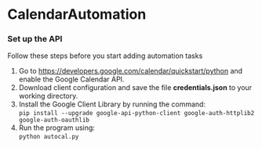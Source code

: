 # CalendarAutomation

### **Set up the API**

Follow these steps before you start adding automation tasks

1. Go to https://developers.google.com/calendar/quickstart/python and enable the Google Calendar API.
2. Download client configuration and save the file **credentials.json** to your working directory. 
3. Install the Google Client Library by running the command:\
```pip install --upgrade google-api-python-client google-auth-httplib2 google-auth-oauthlib```
4. Run the program using:\
```python autocal.py```
